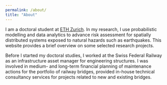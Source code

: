 ```yaml
---
permalink: /about/
title: "About"
---
```


I am a doctoral student at [ETH Zurich](https://www.ethz.ch/). In my research, I use probabilistic modelling and data analytics to advance risk assessment for spatially distributed systems exposed to natural hazards such as earthquakes. This website provides a brief overview on some selected research projects. 

Before I started my doctoral studies, I worked at the Swiss Federal Railway as an infrastructure asset manager for engineering structures. I was involved in medium- and long-term financial planning of maintenance actions for the portfolio of railway bridges, provided in-house technical consultancy services for projects related to new and existing bridges. 
